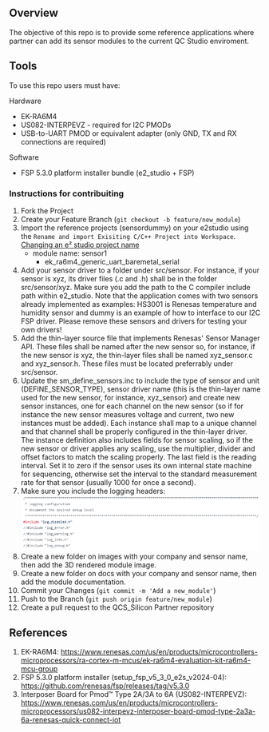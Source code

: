 ## Overview
The objective of this repo is to provide some reference applications where partner can add its sensor modules to the current QC Studio enviroment.

## Tools
To use this repo users must have:

Hardware
* EK-RA6M4
* US082-INTERPEVZ - required for I2C PMODs
* USB-to-UART PMOD or equivalent adapter (only GND, TX and RX connections are required)

Software
* FSP 5.3.0 platform installer bundle (e2_studio + FSP)

### Instructions for contribuiting
1. Fork the Project
2. Create your Feature Branch (`git checkout -b feature/new_module`)
3. Import the reference projects (sensordummy) on your e2studio using the `Rename and import Exisiting C/C++ Project into Workspace`.
[Changing an e² studio project name](https://en-support.renesas.com/knowledgeBase/21225277#:~:text=On%20the%20project%20import%20wizard,name%20in%20the%20current%20workspace.)
    * module name: sensor1
        * ek_ra6m4_generic_uart_baremetal_serial
4. Add your sensor driver to a folder under src/sensor. For instance, if your sensor is xyz, its driver files (.c and .h) shall be
in the folder src/sensor/xyz. Make sure you add the path to the C compiler include path within e2_studio. Note that the application comes
with two sensors already implemented as examples: HS3001 is Renesas temperature and humidity sensor and dummy is an example of how to interface
to our I2C FSP driver. Please remove these sensors and drivers for testing your own drivers!
5. Add the thin-layer source file that implements Renesas' Sensor Manager API. These files shall be named after the new sensor so, for instance,
if the new sensor is xyz, the thin-layer files shall be named xyz_sensor.c and xyz_sensor.h. These files must be located preferrably
under src/sensor.
6. Update the sm_define_sensors.inc to include the type of sensor and unit (DEFINE_SENSOR_TYPE), sensor driver name (this is the thin-layer name
used for the new sensor, for instance, xyz_sensor) and create new sensor instances, one for each channel on the new sensor (so if for instance
the new sensor measures voltage and current, two new instances must be added). Each instance shall map to a unique channel and that channel
shall be properly configured in the thin-layer driver. The instance definition also includes fields for sensor scaling, so if the new sensor or
driver applies any scaling, use the multiplier, divider and offset factors to match the scaling properly. The last field is the reading interval.
Set it to zero if the sensor uses its own internal state machine for sequencing, otherwise set the interval to the standard measurement rate for
that sensor (usually 1000 for once a second).
7. Make sure you include the logging headers:
![Logging](\images\readme_data\logging.PNG)
7. Create a new folder on images with your company and sensor name, then add the 3D rendered module image.
8. Create a new folder on docs with your company and sensor name, then add the module documentation.
9. Commit your Changes (`git commit -m 'Add a new_module'`)
10. Push to the Branch (`git push origin feature/new_module`)
11. Create a pull request to the QCS_Silicon Partner repository

## References
1. EK-RA6M4: https://www.renesas.com/us/en/products/microcontrollers-microprocessors/ra-cortex-m-mcus/ek-ra6m4-evaluation-kit-ra6m4-mcu-group
2. FSP 5.3.0 platform installer (setup_fsp_v5_3_0_e2s_v2024-04): https://github.com/renesas/fsp/releases/tag/v5.3.0
3. Interposer Board for Pmod™ Type 2A/3A to 6A (US082-INTERPEVZ): https://www.renesas.com/us/en/products/microcontrollers-microprocessors/us082-interpevz-interposer-board-pmod-type-2a3a-6a-renesas-quick-connect-iot
